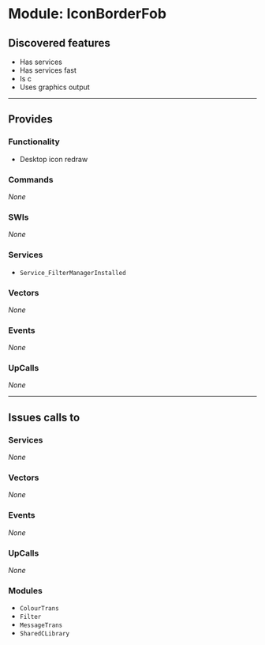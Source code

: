 # Module: IconBorderFob

## Discovered features


* Has services
* Has services fast
* Is c
* Uses graphics output

---

## Provides

### Functionality


* Desktop icon redraw

### Commands


*None*


### SWIs


*None*


### Services


* `Service_FilterManagerInstalled`


### Vectors


*None*


### Events


*None*


### UpCalls


*None*


---

## Issues calls to

### Services


*None*


### Vectors


*None*


### Events


*None*


### UpCalls


*None*


### Modules


* `ColourTrans`
* `Filter`
* `MessageTrans`
* `SharedCLibrary`


